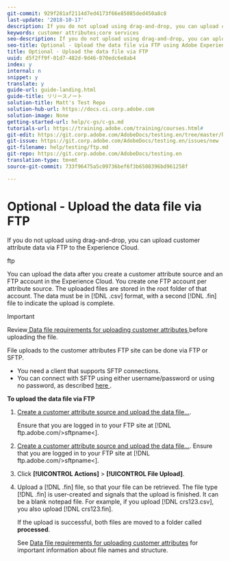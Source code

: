 ```yaml
---
git-commit: 929f281af2114d7ed4173f66e85085ded450a8c8
last-update: '2018-10-17'
description: If you do not upload using drag-and-drop, you can upload customer attribute data via FTP to the Experience Cloud.
keywords: customer attributes;core services
seo-description: If you do not upload using drag-and-drop, you can upload customer attribute data via FTP to the Experience Cloud.
seo-title: Optional - Upload the data file via FTP using Adobe Experience Cloud
title: Optional - Upload the data file via FTP
uuid: d5f2ff9f-01d7-482d-9d46-070edc6e8ab4
index: y
internal: n
snippet: y
translate: y
guide-url: guide-landing.html
guide-title: リリースノート
solution-title: Matt's Test Repo
solution-hub-url: https://docs.ci.corp.adobe.com
solution-image: None
getting-started-url: help/c-gs/c-gs.md
tutorials-url: https://training.adobe.com/training/courses.html#
git-edit: https://git.corp.adobe.com/AdobeDocs/testing.en/tree/master/help/testing/ftp.md
git-issue: https://git.corp.adobe.com/AdobeDocs/testing.en/issues/new
git-filename: help/testing/ftp.md
git-repo: https://git.corp.adobe.com/AdobeDocs/testing.en
translation-type: tm+mt
source-git-commit: 733f96475a5c09736bef6f3b6508396bd961258f

---
```


# Optional - Upload the data file via FTP

If you do not upload using drag-and-drop, you can upload customer attribute data via FTP to the Experience Cloud.

ftp

You can upload the data after you create a customer attribute source and an FTP account in the Experience Cloud. You create one FTP account per attribute source. The uploaded files are stored in the root folder of that account. The data must be in [!DNL  .csv] format, with a second [!DNL  .fin] file to indicate the upload is complete.

>[!IMPORTANT]
>
>Review[ Data file requirements for uploading customer attributes ](tables.md)  before uploading the file.



File uploads to the customer attributes FTP site can be done via FTP or SFTP.

* You need a client that supports SFTP connections.
* You can connect with SFTP using either username/password or using no password, as described [ here ](https://marketing.adobe.com/resources/help/en_US/whitepapers/ftp/?f=ftp_sftp_cert_auth).

**To upload the data file via FTP**

1. [Create a customer attribute source and upload the data file...](tables.md).

   Ensure that you are logged in to your FTP site at [!DNL  ftp.adobe.com/>sftpname<].

1. [Create a customer attribute source and upload the data file...](tables.md).
Ensure that you are logged in to your FTP site at [!DNL  ftp.adobe.com/>sftpname<].

1. Click **[!UICONTROL  Actions]** &gt; **[!UICONTROL  File Upload]**.

1. Upload a [!DNL  .fin] file, so that your file can be retrieved.
The file type [!DNL  .fin] is user-created and signals that the upload is finished. It can be a blank notepad file. For example, if you upload [!DNL  crs123.csv], you also upload [!DNL  crs123.fin].

   If the upload is successful, both files are moved to a folder called **processed**.

   See [Data file requirements for uploading customer attributes](tables.md) for important information about file names and structure.
